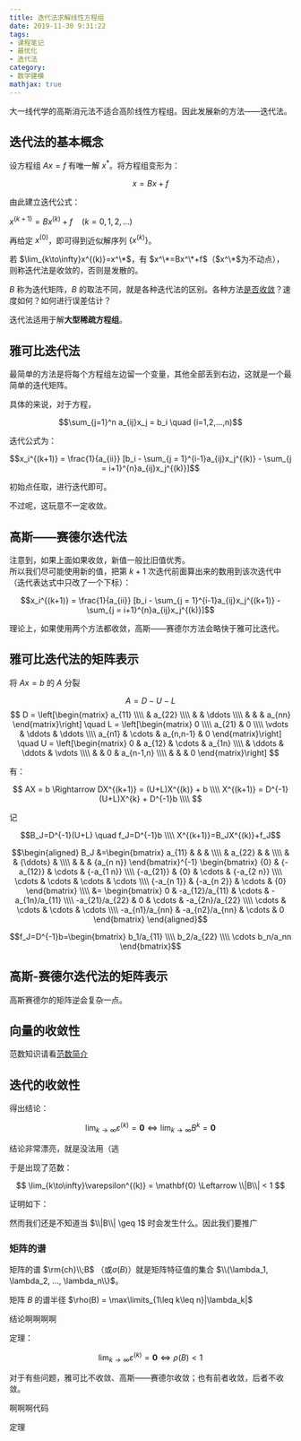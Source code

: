 ```yaml
---
title: 迭代法求解线性方程组
date: 2019-11-30 9:31:22
tags:
- 课程笔记
- 最优化
- 迭代法
category:
- 数学建模
mathjax: true
---
```


大一线代学的高斯消元法不适合高阶线性方程组。因此发展新的方法——迭代法。

## 迭代法的基本概念

设方程组 $Ax=f$ 有唯一解 $x^*$。将方程组变形为：

$$x=Bx+f$$

由此建立迭代公式：

$x^{(k+1)}=Bx^{(k)}+f \quad (k=0,1,2,...)$

再给定 $x^{(0)}$，即可得到近似解序列 $\{x^{(k)}\}$。

若 $\lim_{k\to\infty}x^{(k)}=x^\*$，有 $x^\*=Bx^\*+f$（$x^\*$为不动点），则称迭代法是收敛的，否则是发散的。

$B$ 称为迭代矩阵，$B$ 的取法不同，就是各种迭代法的区别。各种方法[是否收敛](#迭代的收敛性)？速度如何？如何进行误差估计？

迭代法适用于解**大型稀疏方程组**。

## 雅可比迭代法

最简单的方法是将每个方程组左边留一个变量，其他全部丢到右边，这就是一个最简单的迭代矩阵。

具体的来说，对于方程，

$$\sum_{j=1}^n a_{ij}x_j = b_i \quad (i=1,2,...,n)$$

迭代公式为：

$$x_i^{(k+1)} = \frac{1}{a_{ii}} [b_i - \sum_{j = 1}^{i-1}a_{ij}x_j^{(k)} - \sum_{j = i+1}^{n}a_{ij}x_j^{(k)}]$$

初始点任取，进行迭代即可。

不过呢，这玩意不一定收敛。


## 高斯——赛德尔迭代法

注意到，如果上面如果收敛，新值一般比旧值优秀。  
所以我们尽可能使用新的值，把第 $k+1$ 次迭代前面算出来的数用到该次迭代中（迭代表达式中只改了一个下标）：

$$x_i^{(k+1)} = \frac{1}{a_{ii}} [b_i - \sum_{j = 1}^{i-1}a_{ij}x_j^{(k+1)} - \sum_{j = i+1}^{n}a_{ij}x_j^{(k)}]$$

理论上，如果使用两个方法都收敛，高斯——赛德尔方法会略快于雅可比迭代。

## 雅可比迭代法的矩阵表示

将 $Ax=b$ 的 $A$ 分裂

$$ A= D - U -L $$
$$ D = \left[\begin{matrix}
a_{11} \\\\
& a_{22} \\\\
& & \ddots \\\\
& & & a_{nn}
\end{matrix}\right]
\quad
L = \left[\begin{matrix}
0 \\\\
a_{21} & 0 \\\\
\vdots & \ddots & \ddots \\\\
a_{n1} & \cdots & a_{n,n-1} & 0
\end{matrix}\right]
\quad
U = \left[\begin{matrix}
0 & a_{12} & \cdots & a_{1n} \\\\
& \ddots & \ddots & \vdots \\\\
&  & 0 & a_{n-1,n} \\\\
& &  & 0
\end{matrix}\right]
$$

有：

$$ AX = b \Rightarrow DX^{(k+1)} = (U+L)X^{(k)} + b \\\\
X^{(k+1)} = D^{-1}(U+L)X^{k} + D^{-1}b \\\\
$$

记

$$B_J=D^{-1}(U+L) \quad f_J=D^{-1}b \\\\
X^{(k+1)}=B_JX^{(k)}+f_J$$

$$\begin{aligned}
B_J &=\begin{bmatrix}
a_{11} &  &  &  \\\\
& a_{22} &  &  \\\\
&  & {\ddots} &  \\\\
&  &  & {a_{n n}}
\end{bmatrix}^{-1}
\begin{bmatrix}
{0} & {-a_{12}} & \cdots & {-a_{1 n}} \\\\
{-a_{21}} & {0} & \cdots & {-a_{2 n}} \\\\
\cdots & \cdots & \cdots & \cdots \\\\
{-a_{n 1}} & {-a_{n 2}} & \cdots & {0}
\end{bmatrix} \\\\
&=
\begin{bmatrix}
0 & -a_{12}/a_{11} & \cdots & -a_{1n}/a_{11} \\\\
-a_{21}/a_{22} & 0 & \cdots & -a_{2n}/a_{22} \\\\
\cdots & \cdots & \cdots & \cdots \\\\
-a_{n1}/a_{nn} & -a_{n2}/a_{nn} & \cdots & 0
\end{bmatrix}
\end{aligned}$$

$$f_J=D^{-1}b=\begin{bmatrix}
b_1/a_{11} \\\\
b_2/a_{22} \\\\
\cdots
b_n/a_nn
\end{bmatrix}$$

## 高斯-赛德尔迭代法的矩阵表示

高斯赛德尔的矩阵逆会复杂一点。

## 向量的收敛性

范数知识请看[范数简介](../non-linear-equation/#范数简介)

## 迭代的收敛性

得出结论：

$$ \lim_{k\to\infty}\varepsilon^{(k)} = \mathbf{0} \Leftrightarrow \lim_{k\to\infty} B^k = \mathbf{0}$$

结论非常漂亮，就是没法用（逃

于是出现了范数：

$$ \lim_{k\to\infty}\varepsilon^{(k)} = \mathbf{0} \Leftarrow  \\|B\\| < 1 $$

证明如下：

然而我们还是不知道当 $\\|B\\| \geq 1$ 时会发生什么。因此我们要推广

### 矩阵的谱

矩阵的谱 $\rm{ch}\\;B$ （或$\sigma(B)$）就是矩阵特征值的集合 $\\{\lambda_1, \lambda_2, ..., \lambda_n\\}$。

矩阵 $B$ 的谱半径 $\rho(B) = \max\limits_{1\leq k\leq n}|\lambda_k|$

结论啊啊啊啊

定理：

$$\lim_{k\to\infty}\varepsilon^{(k)} = \mathbf{0} \Leftrightarrow \rho(B)  < 1 $$

对于有些问题，雅可比不收敛、高斯——赛德尔收敛；也有前者收敛，后者不收敛。

啊啊啊代码

定理